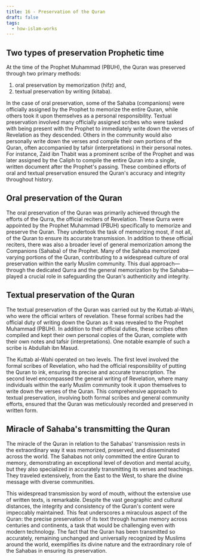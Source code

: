 ```yaml
---
title: 16 - Preservation of the Quran
draft: false
tags:
  - how-islam-works
---
```

## Two types of preservation Prophetic time

At the time of the Prophet Muhammad (PBUH), the Quran was preserved through two primary methods: 
1. oral preservation by memorization (hifz) and, 
2. textual preservation by writing (kitaba). 

In the case of oral preservation, some of the Sahaba (companions) were officially assigned by the Prophet to memorize the entire Quran, while others took it upon themselves as a personal responsibility. Textual preservation involved many officially assigned scribes who were tasked with being present with the Prophet to immediately write down the verses of Revelation as they descended. Others in the community would also personally write down the verses and compile their own portions of the Quran, often accompanied by tafsir (interpretations) in their personal notes. For instance, Zaid ibn Thabit was a prominent scribe of the Prophet and was later assigned by the Caliph to compile the entire Quran into a single, written document after the Prophet's passing. These combined efforts of oral and textual preservation ensured the Quran's accuracy and integrity throughout history.

## Oral preservation of the Quran
The oral preservation of the Quran was primarily achieved through the efforts of the Qurra, the official reciters of Revelation. These Qurra were appointed by the Prophet Muhammad (PBUH) specifically to memorize and preserve the Quran. They undertook the task of memorizing most, if not all, of the Quran to ensure its accurate transmission. In addition to these official reciters, there was also a broader level of general memorization among the Companions (Sahaba) of the Prophet. Many of the Sahaba memorized varying portions of the Quran, contributing to a widespread culture of oral preservation within the early Muslim community. This dual approach—through the dedicated Qurra and the general memorization by the Sahaba—played a crucial role in safeguarding the Quran's authenticity and integrity.

## Textual preservation of the Quran 

The textual preservation of the Quran was carried out by the Kuttab al-Wahi, who were the official writers of revelation. These formal scribes had the official duty of writing down the Quran as it was revealed to the Prophet Muhammad (PBUH). In addition to their official duties, these scribes often compiled and kept their own personal copies of the Quran, complete with their own notes and tafsir (interpretations). One notable example of such a scribe is Abdullah ibn Masud.

The Kuttab al-Wahi operated on two levels. The first level involved the formal scribes of Revelation, who had the official responsibility of putting the Quran to ink, ensuring its precise and accurate transcription. The second level encompassed the general writing of Revelation, where many individuals within the early Muslim community took it upon themselves to write down the verses of the Quran. This comprehensive approach to textual preservation, involving both formal scribes and general community efforts, ensured that the Quran was meticulously recorded and preserved in written form.

## Miracle of Sahaba's transmitting the Quran  

The miracle of the Quran in relation to the Sahabas' transmission rests in the extraordinary way it was memorized, preserved, and disseminated across the world. The Sahabas not only committed the entire Quran to memory, demonstrating an exceptional level of devotion and mental acuity, but they also specialized in accurately transmitting its verses and teachings. They traveled extensively, from the East to the West, to share the divine message with diverse communities. 

This widespread transmission by word of mouth, without the extensive use of written texts, is remarkable. Despite the vast geographic and cultural distances, the integrity and consistency of the Quran's content were impeccably maintained. This feat underscores a miraculous aspect of the Quran: the precise preservation of its text through human memory across centuries and continents, a task that would be challenging even with modern technology. The fact that the Quran has been transmitted so accurately, remaining unchanged and universally recognized by Muslims around the world, exemplifies its divine nature and the extraordinary role of the Sahabas in ensuring its preservation.
